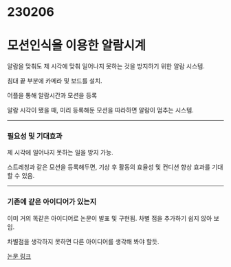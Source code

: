 # 230206

# 모션인식을 이용한 알람시계

알람을 맞춰도 제 시각에 맞춰 일어나지 못하는 것을 방지하기 위한 알람 시스템.

침대 끝 부분에 카메라 및 보드를 설치.

어플을 통해 알람시간과 모션을 등록

알람 시각이 됐을 때, 미리 등록해둔 모션을 따라하면 알람이 멈추는 시스템.

---

### 필요성 및 기대효과

제 시각에 일어나지 못하는 일을 방지 가능.

스트레칭과 같은 모션을 등록해두면, 기상 후 활동의 효율성 및 컨디션 향상 효과를 기대할 수 있음.

---

### 기존에 같은 아이디어가 있는지

이미 거의 똑같은 아이디어로 논문이 발표 및 구현됨. 차별 점을 추가하기 쉽지 않아 보임.

차별점을 생각하지 못하면 다른 아이디어를 생각해 봐야 할듯.

[논문 링크](https://www-dbpia-co-kr-ssl.access.inu.ac.kr/journal/articleDetail?nodeId=NODE07274872)